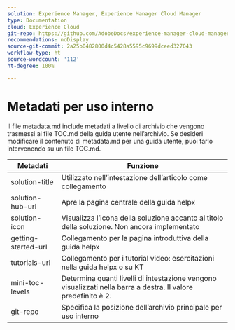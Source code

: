 ```yaml
---
solution: Experience Manager, Experience Manager Cloud Manager
type: Documentation
cloud: Experience Cloud
git-repo: https://github.com/AdobeDocs/experience-manager-cloud-manager.it-IT
recommendations: noDisplay
source-git-commit: 2a25b0482800d4c5428a5595c9699dceed327043
workflow-type: ht
source-wordcount: '112'
ht-degree: 100%

---
```



# Metadati per uso interno

Il file metadata.md include metadati a livello di archivio che vengono trasmessi ai file TOC.md della guida utente nell’archivio. Se desideri modificare il contenuto di metadata.md per una guida utente, puoi farlo intervenendo su un file TOC.md.

| Metadati | Funzione |
|--- |--- |
| solution-title | Utilizzato nell’intestazione dell’articolo come collegamento |
| solution-hub-url | Apre la pagina centrale della guida helpx |
| solution-icon | Visualizza l’icona della soluzione accanto al titolo della soluzione. Non ancora implementato |
| getting-started-url | Collegamento per la pagina introduttiva della guida helpx |
| tutorials-url | Collegamento per i tutorial video: esercitazioni nella guida helpx o su KT |
| mini-toc-levels | Determina quanti livelli di intestazione vengono visualizzati nella barra a destra. Il valore predefinito è 2. |
| git-repo | Specifica la posizione dell’archivio principale per uso interno |
